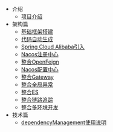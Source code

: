 * 介绍
    * [项目介绍](introduction/introduction_01.md)
* 架构篇
    * [基础框架搭建](framework/framework_01.md)
    * [代码自动生成](framework/framework_02.md)
    * [Spring Cloud Alibaba引入](framework/framework_03.md)
    * [Nacos注册中心](framework/framework_04.md)
    * [整合OpenFeign](framework/framework_05.md)
    * [Nacos配置中心](framework/framework_06.md)
    * [整合Gateway](framework/framework_07.md)
    * [整合全局异常](framework/framework_08.md)
    * [整合ES](framework/framework_09.md)
    * [整合链路追踪](framework/framework_10.md)
    * [整合多环境开发](framework/framework_11.md)
* 技术篇
    * [dependencyManagement使用说明](technology/technology_01.md)
